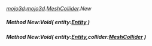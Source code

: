 _[mojo3d](../../modules/mojo3d/mojo3d-module.md):[mojo3d](../../modules/mojo3d/mojo3d-module.md).[MeshCollider](../../modules/mojo3d/mojo3d-meshcollider.md).New_
##### Method New:Void( entity:[Entity](../../modules/mojo3d/mojo3d-entity.md) )
##### Method New:Void( entity:[Entity](../../modules/mojo3d/mojo3d-entity.md),collider:[MeshCollider](../../modules/mojo3d/mojo3d-meshcollider.md) )
